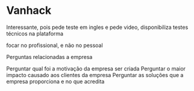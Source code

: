 # Vanhack
 Interessante, pois pede teste em ingles e pede video, disponibiliza testes técnicos na plataforma

 focar no profissional, e não no pessoal

 Perguntas relacionadas a empresa

 Perguntar qual foi a motivação da empresa ser criada
 Perguntar o maior impacto causado aos clientes da empresa
 Perguntar as soluções que a empresa proporciona e no que acredita